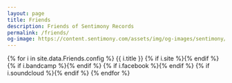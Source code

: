 ```yaml
---
layout: page
title: Friends
description: Friends of Sentimony Records
permalink: /friends/
og-image: https://content.sentimony.com/assets/img/og-images/sentimony/home.jpg
---
```


{% for i in site.data.Friends.config %}
{{ i.title }}
{% if i.site %}<a href="{{ i.site }}"><span class="icon-public"></span></a>{% endif %}
{% if i.bandcamp %}<a href="{{ i.bandcamp }}"><span class="icon-bandcamp"></span></a>{% endif %}
{% if i.facebook %}<a href="{{ i.facebook }}"><span class="icon-facebook"></span></a>{% endif %}
{% if i.soundcloud %}<a href="{{ i.soundcloud }}"><span class="icon-soundcloud"></span></a>{% endif %}
{% endfor %}
